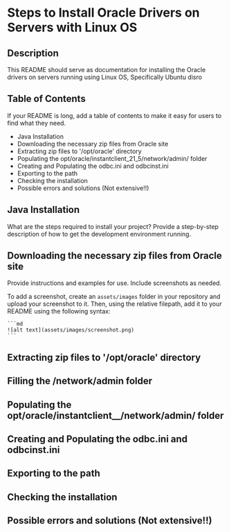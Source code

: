 # Steps to Install Oracle Drivers on Servers with Linux OS

## Description

This README should serve as documentation for installing the Oracle drivers on servers running using Linux OS, Specifically Ubuntu disro

## Table of Contents

If your README is long, add a table of contents to make it easy for users to find what they need.

- Java Installation
- Downloading the necessary zip files from Oracle site
- Extracting zip files to '/opt/oracle' directory
- Populating the opt/oracle/instantclient_21_5/network/admin/ folder
- Creating and Populating the odbc.ini and odbcinst.ini
- Exporting to the path
- Checking the installation
- Possible errors and solutions (Not extensive!!)

## Java Installation

What are the steps required to install your project? Provide a step-by-step description of how to get the development environment running.

## Downloading the necessary zip files from Oracle site

Provide instructions and examples for use. Include screenshots as needed.

To add a screenshot, create an `assets/images` folder in your repository and upload your screenshot to it. Then, using the relative filepath, add it to your README using the following syntax:

    ```md
    ![alt text](assets/images/screenshot.png)
    ```
## Extracting zip files to '/opt/oracle' directory

## Filling the /network/admin folder

## Populating the opt/oracle/instantclient_<V>_<V>/network/admin/ folder

## Creating and Populating the odbc.ini and odbcinst.ini

## Exporting to the path
    
## Checking the installation
    
## Possible errors and solutions (Not extensive!!)
   


